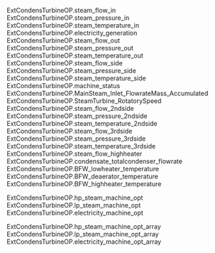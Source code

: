 
ExtCondensTurbineOP.steam_flow_in
ExtCondensTurbineOP.steam_pressure_in
ExtCondensTurbineOP.steam_temperature_in
ExtCondensTurbineOP.electricity_generation
ExtCondensTurbineOP.steam_flow_out
ExtCondensTurbineOP.steam_pressure_out
ExtCondensTurbineOP.steam_temperature_out
ExtCondensTurbineOP.steam_flow_side
ExtCondensTurbineOP.steam_pressure_side
ExtCondensTurbineOP.steam_temperature_side
ExtCondensTurbineOP.machine_status
ExtCondensTurbineOP.MainSteam_Inlet_FlowrateMass_Accumulated
ExtCondensTurbineOP.SteamTurbine_RotatorySpeed
ExtCondensTurbineOP.steam_flow_2ndside
ExtCondensTurbineOP.steam_pressure_2ndside
ExtCondensTurbineOP.steam_temperature_2ndside
ExtCondensTurbineOP.steam_flow_3rdside
ExtCondensTurbineOP.steam_pressure_3rdside
ExtCondensTurbineOP.steam_temperature_3rdside
ExtCondensTurbineOP.steam_flow_highheater
ExtCondensTurbineOP.condensate_totalcondenser_flowrate
ExtCondensTurbineOP.BFW_lowheater_temperature
ExtCondensTurbineOP.BFW_deaerator_temperature
ExtCondensTurbineOP.BFW_highheater_temperature



ExtCondensTurbineOP.hp_steam_machine_opt
ExtCondensTurbineOP.lp_steam_machine_opt
ExtCondensTurbineOP.electricity_machine_opt


ExtCondensTurbineOP.hp_steam_machine_opt_array
ExtCondensTurbineOP.lp_steam_machine_opt_array
ExtCondensTurbineOP.electricity_machine_opt_array


